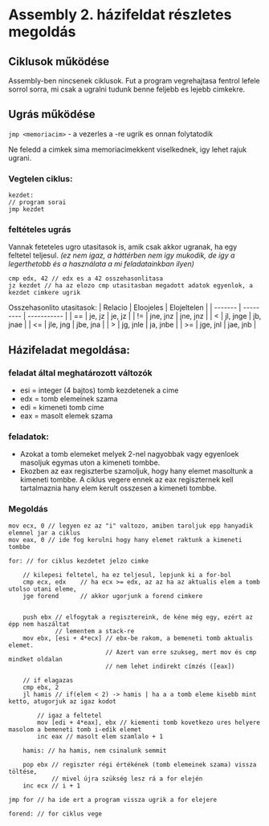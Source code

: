 # Assembly 2. házifeldat részletes megoldás

## Ciklusok működése

Assembly-ben nincsenek ciklusok. Fut a program vegrehajtasa fentrol lefele sorrol sorra,
mi csak a ugralni tudunk benne feljebb es lejebb cimkekre.

## Ugrás működése

`jmp <memoriacim>` - a vezerles a <memoriacim>-re ugrik es onnan folytatodik

Ne feledd a cimkek sima memoriacimekkent viselkednek, igy lehet rajuk ugrani.

### Vegtelen ciklus:

```assembly
kezdet:
// program sorai
jmp kezdet
```

### feltételes ugrás

Vannak feteteles ugro utasitasok is, amik csak akkor ugranak, ha egy feltetel teljesul. _(ez nem igaz, a háttérben nem igy mukodik, de igy a legerthetobb és a használata a mi feladatainkban ilyen)_

```assembly
cmp edx, 42 // edx es a 42 osszehasonlitasa
jz kezdet // ha az elozo cmp utasitasban megadott adatok egyenlok, a kezdet cimkere ugrik
```

Osszehasonlito utasitasok:
| Relacio | Eloojeles | Elojeltelen |
| ------- | --------- | ----------- |
| == | je, jz | je, jz |
| != | jne, jnz | jne, jnz |
| < | jl, jnge | jb, jnae |
| <= | jle, jng | jbe, jna |
| > | jg, jnle | ja, jnbe |
| >= | jge, jnl | jae, jnb |

## Házifeladat megoldása:

### feladat által meghatározott változók

- esi = integer (4 bajtos) tomb kezdetenek a cime
- edx = tomb elemeinek szama
- edi = kimeneti tomb cime
- eax = masolt elemek szama

### feladatok:

- Azokat a tomb elemeket melyek 2-nel nagyobbak vagy egyenloek masoljuk egymas
  uton a kimeneti tombbe.
- Ekozben az eax regiszterbe szamoljuk, hogy hany elemet masoltunk a kimeneti
  tombbe. A ciklus vegere ennek az eax regiszternek kell tartalmaznia hany elem
  kerult osszesen a kimeneti tombbe.

### Megoldás

```assembly
mov ecx, 0 // legyen ez az "i" valtozo, amiben taroljuk epp hanyadik elemnel jar a ciklus
mov eax, 0 // ide fog kerulni hogy hany elemet raktunk a kimeneti tombbe

for: // for ciklus kezdetet jelzo cimke

    // kilepesi feltetel, ha ez teljesul, lepjunk ki a for-bol
    cmp ecx, edx    // ha ecx >= edx, az az ha az aktualis elem a tomb utolso utani eleme,
    jge forend      // akkor ugorjunk a forend cimkere


    push ebx // elfogytak a regisztereink, de kéne még egy, ezért az épp nem haszáltat
             // lementem a stack-re
    mov ebx, [esi + 4*ecx] // ebx-be rakom, a bemeneti tomb aktualis elemet.
                           // Azert van erre szukseg, mert mov és cmp mindket oldalan
                           // nem lehet indirekt címzés ([eax])

    // if elagazas
    cmp ebx, 2
    jl hamis // if(elem < 2) -> hamis | ha a a tomb eleme kisebb mint ketto, atugorjuk az igaz kodot

        // igaz a feltetel
        mov [edi + 4*eax], ebx // kiementi tomb kovetkezo ures helyere masolom a bemeneti tomb i-edik elemet
        inc eax // masolt elem szamlalo + 1

    hamis: // ha hamis, nem csinalunk semmit

    pop ebx // regiszter régi értékének (tomb elemeinek szama) vissza töltése,
            // mivel újra szükség lesz rá a for elején
    inc ecx // i + 1

jmp for // ha ide ert a program vissza ugrik a for elejere

forend: // for ciklus vege
```
